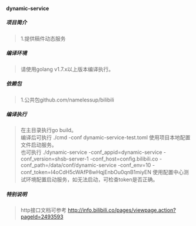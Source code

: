#### dynamic-service

##### 项目简介
> 1.提供稿件动态服务

##### 编译环境
> 请使用golang v1.7.x以上版本编译执行。  

##### 依赖包 
> 1.公共包github.com/namelessup/bilibili  

##### 编译执行
> 在主目录执行go build。   
> 编译后可执行 ./cmd -conf dynamic-service-test.toml 使用项目本地配置文件启动服务。  
> 也可执行 ./dynamic-service  -conf_appid=dynamic-service -conf_version=shsb-server-1  -conf_host=config.bilibili.co -conf_path=/data/conf/dynamic-service -conf_env=10 -conf_token=I4oCdH5cWAfP8wHqjEnbOu0qnB1miyEN 使用配置中心测试环境配置启动服务，如无法启动，可检查token是否正确。  

##### 特别说明  
> http接口文档可参考 http://info.bilibili.co/pages/viewpage.action?pageId=2493593